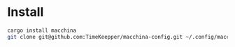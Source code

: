 # Install 
```bash
cargo install macchina
git clone git@github.com:TimeKeepper/macchina-config.git ~/.config/macchina
```
